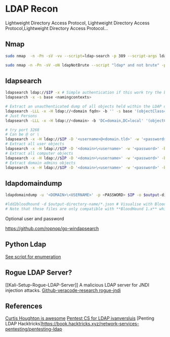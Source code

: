 # LDAP Recon

Lightweight Directory Access Protocol, Lightweight Directory Access Protocol,Lightweight Directory Access Protocol...


## Nmap

```bash
sudo nmap  -n -Pn -sV -vv --script=ldap-search -p 389 --script-args ldap.maxobjects=-1 -oA nmap/ldap-search $IP

sudo nmap -n -Pn -sV -oN ldapNotBrute --script "ldap* and not brute" -p 389 $ip_address
```

## ldapsearch

```bash
ldapsearch ldap://$IP -x # Simple authentication if this work try the below
ldapsearch -x -s base <namingcontexts>

# Extract an unauthenticated dump of all objects held within the LDAP directory structure
ldapsearch -LLL -x -H ldap://<domain fqdn> -b '' -s base '(objectClass=*)'
# Just Persons
ldapsearch -LLL -x -H ldap://<domain> -b 'DC=domain,DC=local' '(objectClass=Person)' | tee -a ldapsearch-person

# try port 3268
# Can be @ or \
ldapsearch -x -H ldap://$IP -D '<username>@<domain.tld>' -w '<password>' -b "DC=<domain>,DC=<domain>"
# Extract all user objects
ldapsearch -x -H ldap://$IP -D '<domain>\<username>' -w '<password>' -b "CN=Users,DC=<domain>,DC=<domain>"
# Extract all computer objects
ldapsearch -x -H ldap://$IP -D '<domain>\<username>' -w '<password>' -b "CN=Computers,DC=<domain>,DC=<domain>"
# Extract domain admins objects
ldapsearch -x -H ldap://$IP -D '<domain>\<username>' -w '<password>' -b "CN=Domain Admins,CN=Users,DC=<domain>,DC=<domain>"
```

## ldapdomaindump
```bash
ldapdomaindump -u '<DOMAIN>\<USERNAME>' -p <PASSWORD> $IP -o $output-directory-name

#ldd2bloodhound -d $output-directory-name/*.json # Visualise with Bloodhound BUT:
# Note that these files are only compatible with **BloodHound 1.x** which is quite old. There are no plans to support the latest version as the [BloodHound.py project](https://github.com/fox-it/BloodHound.py) was made for this. With the DCOnly collection method this tool will also only talk to LDAP and collect more information than ldapdomaindump would.
```

Optional user and password

https://github.com/ropnop/go-windapsearch

## Python Ldap
[See script for enumeration](https://github.com/curtishoughton/Penetration-Testing-Cheat-Sheet/blob/master/Enumeration/LDAP/LDAP.md)

## Rogue LDAP Server?
[[Kali-Setup-Rogue-LDAP-Server]]
A malicious LDAP server for JNDI injection attacks. [Github-veracode-research rogue-jndi](https://github.com/veracode-research/rogue-jndi)

## References
[Curtis Houghton is awesome](https://github.com/curtishoughton/Penetration-Testing-Cheat-Sheet/blob/master/Enumeration/LDAP/LDAP.md)
[Pentest CS for LDAP ivanversluis](https://github.com/ivanversluis/pentest-hacktricks/blob/master/pentesting/pentesting-ldap.md)
[Penting LDAP Hacktricks]https://book.hacktricks.xyz/network-services-pentesting/pentesting-ldap